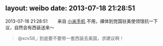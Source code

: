 layout: weibo
date: 2013-07-18 21:28:51
---
<meta name="referrer" content="no-referrer" />

2013-07-18 21:28:51  &nbsp;&nbsp;&nbsp;&nbsp;&nbsp;&nbsp; 来自 <a href="http://app.weibo.com/t/feed/22zMnn" rel="nofollow">小米手机</a>
不用，祼体到党国驻美使领馆抗一下议，自然会有西装送来～
>  @xcv58_: 到底要不要带一套西装去美国，求建议啊！ ​​​
